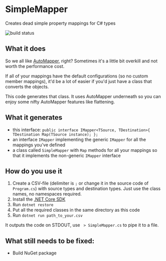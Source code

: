 # SimpleMapper
Creates dead simple property mappings for C# types

![build status](https://www.bitrise.io/app/c8e79f88c507dd00.svg?token=3lmHZGyGgefyN5nxSVpgjw)

## What it does

So we all like [AutoMapper](http://automapper.org/), right? Sometimes it's a little bit overkill and not worth the performance cost.

If all of your mappings have the default configurations (so no custom member mappings), it'd be a lot of easier if you'd just have a class that converts the objects.

This code generates that class. It uses AutoMapper underneath so you can enjoy some nifty AutoMapper features like flattening.

## What it generates

* this interface: `public interface IMapper<TSource, TDestination>{ TDestination Map(TSource instance); };`
* an interface `IMapper` implementing the generic `IMapper` for all the mappings you've defined
* a class called `SimpleMapper` with `Map` methods for all your mappings so that it implements the non-generic `IMapper` interface

## How do you use it

1. Create a CSV-file (delimiter is `;` or change it in the source code of `Program.cs`) with source types and destination types. Just use the class names, no namespaces required.
1. Install the [.NET Core SDK](https://www.microsoft.com/net/download/core#/sdk)
1. Run `dotnet restore`
1. Put all the required classes in the same directory as this code
1. Run `dotnet run path_to_your.csv`

It outputs the code on STDOUT, use ` > SimpleMapper.cs` to pipe it to a file.

## What still needs to be fixed:

* Build NuGet package
